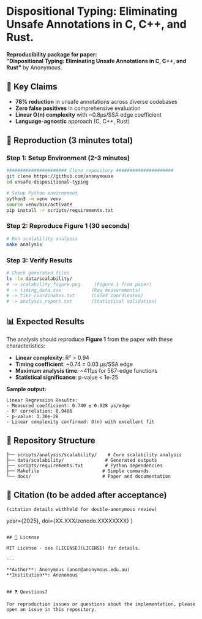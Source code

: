 # Dispositional Typing: Eliminating Unsafe Annotations in C, C++, and Rust.

**Reproducibility package for  paper:**  
**"Dispositional Typing: Eliminating Unsafe Annotations in C, C++, and Rust"** by Anonymous.

## 🎯 Key Claims

- **78% reduction** in unsafe annotations across diverse codebases
- **Zero false positives** in comprehensive evaluation  
- **Linear O(n) complexity** with ~0.8μs/SSA edge coefficient
- **Language-agnostic** approach (C, C++, Rust)

## 🚀 Reproduction (3 minutes total)

### Step 1: Setup Environment (2-3 minutes)

```bash
###################### Clone repository #####################
git clone https://github.com/anonymouse
cd unsafe-dispositional-typing

# Setup Python environment
python3 -m venv venv
source venv/bin/activate
pip install -r scripts/requirements.txt
```

### Step 2: Reproduce Figure 1 (30 seconds)

```bash
# Run scalability analysis
make analysis
```

### Step 3: Verify Results

```bash
# Check generated files
ls -la data/scalability/
# -> scalability_figure.png     (Figure 1 from paper)
# -> timing_data.csv           (Raw measurements)  
# -> tikz_coordinates.txt      (LaTeX coordinates)
# -> analysis_report.txt       (Statistical validation)
```

## 📊 Expected Results

The analysis should reproduce **Figure 1** from the paper with these characteristics:

- **Linear complexity**: R² > 0.94
- **Timing coefficient**: ~0.74 ± 0.03 μs/SSA edge  
- **Maximum analysis time**: ~411μs for 567-edge functions
- **Statistical significance**: p-value < 1e-25

**Sample output:**

```
Linear Regression Results:
- Measured coefficient: 0.740 ± 0.028 μs/edge
- R² correlation: 0.9406
- p-value: 1.30e-28
- Linear complexity confirmed: O(n) with excellent fit
```

## 📁 Repository Structure

```
├── scripts/analysis/scalability/    # Core scalability analysis
├── data/scalability/               # Generated outputs  
├── scripts/requirements.txt        # Python dependencies
├── Makefile                       # Simple commands
└── docs/                          # Paper and documentation
```

## 📄 Citation (to be added after acceptance)

```
(citation details withheld for double-anonymous review)
```

  year={2025},
  doi={XX.XXX/zenodo.XXXXXXXX}
}

```

## 📄 License

MIT License - see [LICENSE](LICENSE) for details.

---

**Author**: Anonymous (anon@anonymous.edu.au)  
**Institution**: Anonomous  


## ❓ Questions?

For reproduction issues or questions about the implementation, please open an issue in this repository.
```
